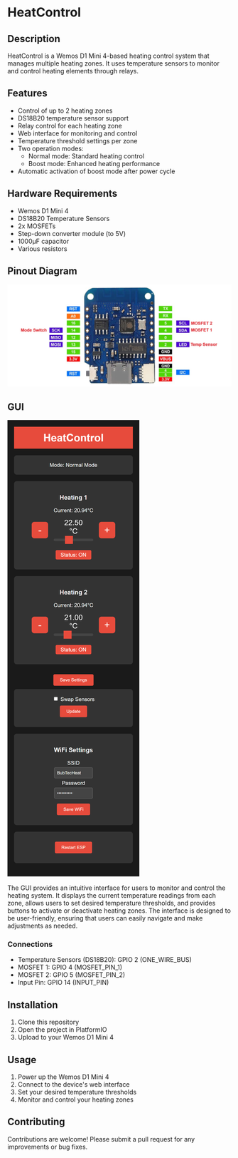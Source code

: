 # HeatControl

## Description
HeatControl is a Wemos D1 Mini 4-based heating control system that manages multiple heating zones. It uses temperature sensors to monitor and control heating elements through relays.

## Features
- Control of up to 2 heating zones
- DS18B20 temperature sensor support
- Relay control for each heating zone
- Web interface for monitoring and control
- Temperature threshold settings per zone
- Two operation modes:
  - Normal mode: Standard heating control
  - Boost mode: Enhanced heating performance
- Automatic activation of boost mode after power cycle

## Hardware Requirements
- Wemos D1 Mini 4
- DS18B20 Temperature Sensors
- 2x MOSFETs
- Step-down converter module (to 5V)
- 1000µF capacitor
- Various resistors

## Pinout Diagram
![Wemos D1 Mini Pinout](documentation/PinOut.jpg)

## GUI
![Web Interface](documentation/GUI.png)

The GUI provides an intuitive interface for users to monitor and control the heating system. It displays the current temperature readings from each zone, allows users to set desired temperature thresholds, and provides buttons to activate or deactivate heating zones. The interface is designed to be user-friendly, ensuring that users can easily navigate and make adjustments as needed.

### Connections
- Temperature Sensors (DS18B20): GPIO 2 (ONE_WIRE_BUS)
- MOSFET 1: GPIO 4 (MOSFET_PIN_1) 
- MOSFET 2: GPIO 5 (MOSFET_PIN_2)
- Input Pin: GPIO 14 (INPUT_PIN)

## Installation
1. Clone this repository
2. Open the project in PlatformIO
3. Upload to your Wemos D1 Mini 4

## Usage
1. Power up the Wemos D1 Mini 4
2. Connect to the device's web interface
3. Set your desired temperature thresholds
4. Monitor and control your heating zones

## Contributing
Contributions are welcome! Please submit a pull request for any improvements or bug fixes.